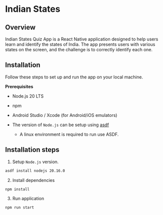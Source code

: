 # Indian States

## Overview

Indian States Quiz App is a React Native application designed to help users learn and identify the states of India. The app presents users with various states on the screen, and the challenge is to correctly identify each one.

## Installation

Follow these steps to set up and run the app on your local machine.

**Prerequisites**

- Node.js 20 LTS
- npm
- Android Studio / Xcode (for Android/iOS emulators)

- The version of `Node.js` can be setup using [asdf](https://asdf-vm.com/guide/getting-started.html)
  - A linux environment is required to run use ASDF.

## Installation steps

1. Setup `Node.js` version.

```sh
asdf install nodejs 20.16.0
```

2. Install dependencies

```sh
npm install
```

3. Run application

```sh
npm run start
```
